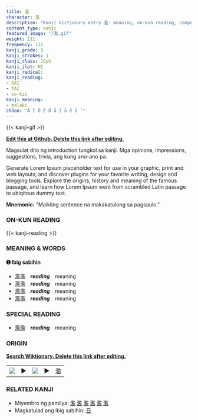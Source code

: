 ```yaml
---
title: 濫
character: 濫
description: "Kanji dictionary entry 濫: meaning, on-kun reading, compounds, origin, related kanji"
content_type: kanji
featured_image: "/濫.gif"
weight: 111
frequency: 111
kanji_grade: 9
kanji_strokes: 1
kanji_class: Jōyō
kanji_jlpt: N1
kanji_radical: 
kanji_reading: 
- DAI
- TAI
- oo-kii
kanji_meaning:
- malaki
chōon: "Ā Ī Ū Ē Ō ā ī ū ē ō ’"
---
```

[//]: # (Don't edit the line below. Kanji animated GIF code is automatically generated.)
{{< kanji-gif >}}

[//]: # (Edit below this line.)

**[Edit this at Github. Delete this link after editing.](https://github.com/tim0g/tim/tree/main/content/kanji/濫/index.md)**

Magsulat dito ng introduction tungkol sa kanji. Mga opinions, impressions, suggestions, trivia, ang kung ano-ano pa.

Generate Lorem Ipsum placeholder text for use in your graphic, print and web layouts, and discover plugins for your favorite writing, design and blogging tools. Explore the origins, history and meaning of the famous passage, and learn how Lorem Ipsum went from scrambled Latin passage to ubiqitous dummy text.
 
**Mnemonic:** "Maikling sentence na makakatulong sa pagsaulo."

### ON-KUN READING

[//]: # (Don't edit the line below. ON-KUN READING code is automatically generated.)
{{< kanji-reading >}}

### MEANING & WORDS

#### ➊ **Ibig sabihin**
  - [濫](../濫)[濫](../濫)　***reading***　meaning
  - [濫](../濫)[濫](../濫)　***reading***　meaning
  - [濫](../濫)[濫](../濫)　***reading***　meaning
  - [濫](../濫)[濫](../濫)　***reading***　meaning

### SPECIAL READING
  - [濫](../濫)[濫](../濫)　***reading***　meaning

### ORIGIN

**[Search Wiktionary. Delete this link after editing.](https://wiktionary.org/wiki/濫)**
<table class="kanji-table"><tr><td>
<img src="60px-濫-bronze.svg.png">
</td><td>▶</td><td>
<img src="60px-濫-oracle.svg.png">
</td><td>▶</td>
<td class="kanji-origin">濫</td>
</tr></table>

### RELATED KANJI
- Miyembro ng pamilya: [濫](../濫) [濫](../濫) [濫](../濫) [濫](../濫) [濫](../濫) [濫](../濫)
- Magkatulad ang ibig sabihin: [日](../日)
